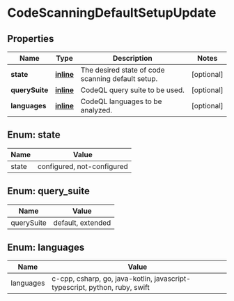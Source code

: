 
# CodeScanningDefaultSetupUpdate

## Properties
Name | Type | Description | Notes
------------ | ------------- | ------------- | -------------
**state** | [**inline**](#State) | The desired state of code scanning default setup. |  [optional]
**querySuite** | [**inline**](#QuerySuite) | CodeQL query suite to be used. |  [optional]
**languages** | [**inline**](#kotlin.collections.List&lt;Languages&gt;) | CodeQL languages to be analyzed. |  [optional]


<a id="State"></a>
## Enum: state
Name | Value
---- | -----
state | configured, not-configured


<a id="QuerySuite"></a>
## Enum: query_suite
Name | Value
---- | -----
querySuite | default, extended


<a id="kotlin.collections.List<Languages>"></a>
## Enum: languages
Name | Value
---- | -----
languages | c-cpp, csharp, go, java-kotlin, javascript-typescript, python, ruby, swift



